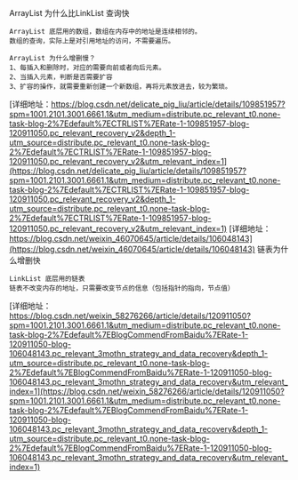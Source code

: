 
ArrayList 为什么比LinkList 查询快
```
ArrayList 底层用的数组，数组在内存中的地址是连续相邻的。
数组的查询，实际上是对引用地址的访问，不需要遍历。

ArrayList 为什么增删慢？
1、每插入和删除时，对应的需要向前或者向后元素。
2、当插入元素，判断是否需要扩容
3、扩容的操作，就需要重新创建一个新数组，再将元素放进去，较为繁琐。
```
[详细地址：https://blog.csdn.net/delicate_pig_liu/article/details/109851957?spm=1001.2101.3001.6661.1&utm_medium=distribute.pc_relevant_t0.none-task-blog-2%7Edefault%7ECTRLIST%7ERate-1-109851957-blog-120911050.pc_relevant_recovery_v2&depth_1-utm_source=distribute.pc_relevant_t0.none-task-blog-2%7Edefault%7ECTRLIST%7ERate-1-109851957-blog-120911050.pc_relevant_recovery_v2&utm_relevant_index=1](https://blog.csdn.net/delicate_pig_liu/article/details/109851957?spm=1001.2101.3001.6661.1&utm_medium=distribute.pc_relevant_t0.none-task-blog-2%7Edefault%7ECTRLIST%7ERate-1-109851957-blog-120911050.pc_relevant_recovery_v2&depth_1-utm_source=distribute.pc_relevant_t0.none-task-blog-2%7Edefault%7ECTRLIST%7ERate-1-109851957-blog-120911050.pc_relevant_recovery_v2&utm_relevant_index=1)
[详细地址：https://blog.csdn.net/weixin_46070645/article/details/106048143](https://blog.csdn.net/weixin_46070645/article/details/106048143)
链表为什么增删快
```
LinkList 底层用的链表
链表不改变内存的地址，只需要改变节点的信息（包括指针的指向，节点值）
```
[详细地址：https://blog.csdn.net/weixin_58276266/article/details/120911050?spm=1001.2101.3001.6661.1&utm_medium=distribute.pc_relevant_t0.none-task-blog-2%7Edefault%7EBlogCommendFromBaidu%7ERate-1-120911050-blog-106048143.pc_relevant_3mothn_strategy_and_data_recovery&depth_1-utm_source=distribute.pc_relevant_t0.none-task-blog-2%7Edefault%7EBlogCommendFromBaidu%7ERate-1-120911050-blog-106048143.pc_relevant_3mothn_strategy_and_data_recovery&utm_relevant_index=1](https://blog.csdn.net/weixin_58276266/article/details/120911050?spm=1001.2101.3001.6661.1&utm_medium=distribute.pc_relevant_t0.none-task-blog-2%7Edefault%7EBlogCommendFromBaidu%7ERate-1-120911050-blog-106048143.pc_relevant_3mothn_strategy_and_data_recovery&depth_1-utm_source=distribute.pc_relevant_t0.none-task-blog-2%7Edefault%7EBlogCommendFromBaidu%7ERate-1-120911050-blog-106048143.pc_relevant_3mothn_strategy_and_data_recovery&utm_relevant_index=1)